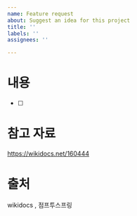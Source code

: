 ```yaml
---
name: Feature request
about: Suggest an idea for this project
title: ''
labels: ''
assignees: ''

---
```


# 내용
- [ ] 
# 참고 자료 
https://wikidocs.net/160444
# 출처 
wikidocs , 점프투스프링
